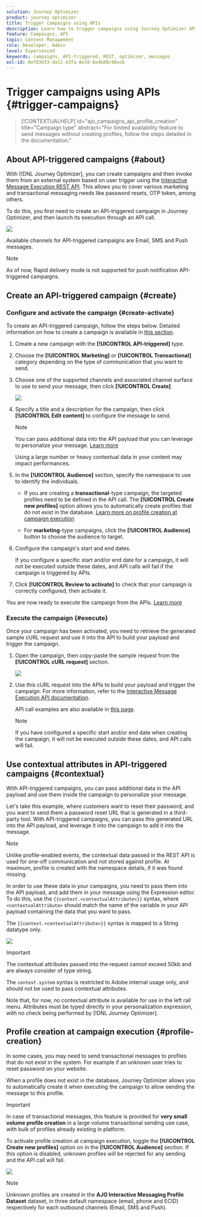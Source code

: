 ```yaml
---
solution: Journey Optimizer
product: journey optimizer
title: Trigger campaigns using APIs
description: Learn how to trigger campaigns using Journey Optimizer APIs
feature: Campaigns, API
topic: Content Management
role: Developer, Admin
level: Experienced
keywords: campaigns, API-triggered, REST, optimizer, messages
exl-id: 0ef03d33-da11-43fa-8e10-8e4b80c90acb
---
```

# Trigger campaigns using APIs {#trigger-campaigns}

>[!CONTEXTUALHELP]
>id="ajo_campaigns_api_profile_creation"
>title="Campaign type"
>abstract="For limited availability feature to send messages without creating profiles, follow the steps detailed in the documentation."

## About API-triggered campaigns {#about}

With [!DNL Journey Optimizer], you can create campaigns and then invoke them from an external system based on user trigger using the [Interactive Message Execution REST API](https://developer.adobe.com/journey-optimizer-apis/references/messaging/#tag/execution). This allows you to cover various marketing and transactional messaging needs like password resets, OTP token, among others.

To do this, you first need to create an API-triggered campaign in Journey Optimizer, and then launch its execution through an API call.

![](../rn/assets/do-not-localize/api-triggered.gif)

Available channels for API-triggered campaigns are Email, SMS and Push messages.

>[!NOTE]
>
>As of now, Rapid delivery mode is not supported for push notification API-triggered campaigns.

## Create an API-triggered campaign {#create}

### Configure and activate the campaign {#create-activate}

To create an API-triggered campaign, follow the steps below. Detailed information on how to create a campaign is available in [this section](create-campaign.md).

1. Create a new campaign with the **[!UICONTROL API-triggered]** type.

1. Choose the **[!UICONTROL Marketing]** or **[!UICONTROL Transactional]** category depending on the type of communication that you want to send.

1. Choose one of the supported channels and associated channel surface to use to send your message, then click **[!UICONTROL Create]**.

    ![](assets/api-triggered-type.png)
    
1. Specify a title and a description for the campaign, then click **[!UICONTROL Edit content]** to configure the message to send.

    >[!NOTE]
    >
    >You can pass additional data into the API payload that you can leverage to personalize your message. [Learn more](#contextual)
    >
    >Using a large number or heavy contextual data in your content may impact performances.

1. In the **[!UICONTROL Audience]** section, specify the namespace to use to identify the individuals.

    * If you are creating a **transactional**-type campaign, the targeted profiles need to be defined in the API call. The **[!UICONTROL Create new profiles]** option allows you to automatically create profiles that do not exist in the database. [Learn more on profile creation at campaign execution](#profile-creation)

    * For **marketing**-type campaigns, click the **[!UICONTROL Audience]** button to choose the audience to target.

1. Configure the campaign's start and end dates. 

    If you configure a specific start and/or end date for a campaign, it will not be executed outside these dates, and API calls will fail if the campaign is triggered by APIs.

1. Click **[!UICONTROL Review to activate]** to check that your campaign is correctly configured, then activate it.

You are now ready to execute the campaign from the APIs. [Learn more](#execute)

### Execute the campaign {#execute}

Once your campaign has been activated, you need to retrieve the generated sample cURL request and use it into the API to build your payload and trigger the campaign.

1. Open the campaign, then copy-paste the sample request from the **[!UICONTROL cURL request]** section.

    ![](assets/api-triggered-curl.png)

1. Use this cURL request into the APIs to build your payload and trigger the campaign. For more information, refer to the [Interactive Message Execution API documentation](https://developer.adobe.com/journey-optimizer-apis/references/messaging/#tag/execution).


    API call examples are also available in [this page](https://developer.adobe.com/journey-optimizer-apis/references/messaging-samples/).

    >[!NOTE]
    >
    >If you have configured a specific start and/or end date when creating the campaign, it will not be executed outside these dates, and API calls will fail.

## Use contextual attributes in API-triggered campaigns {#contextual}

With API-triggered campaigns, you can pass additional data in the API payload and use them inside the campaign to personalize your message.

Let's take this example, where customers want to reset their password, and you want to send them a password reset URL that is generated in a third-party tool. With API-triggered campaigns, you can pass this generated URL into the API payload, and leverage it into the campaign to add it into the message.

>[!NOTE]
>
>Unlike profile-enabled events, the contextual data passed in the REST API is used for one-off communication and not stored against profile. At maximum, profile is created with the namespace details, if it was found missing.

In order to use these data in your campaigns, you need to pass them into the API payload, and add them in your message using the Expression editor. To do this, use the `{{context.<contextualAttribute>}}` syntax, where `<contextualAttribute>` should match the name of the variable in your API payload containing the data that you want to pass.

The `{{context.<contextualAttribute>}}` syntax is mapped to a String datatype only.

![](assets/api-triggered-context.png)


>[!IMPORTANT]
>
>The contextual attributes passed into the request cannot exceed 50kb and are always consider of type string.
>
>The `context.system` syntax is restricted to Adobe internal usage only, and should not be used to pass contextual attributes.

Note that, for now, no contextual attribute is available for use in the left rail menu. Attributes must be typed directly in your personalization expression, with no check being performed by [!DNL Journey Optimizer].

## Profile creation at campaign execution {#profile-creation}

In some cases, you may need to send transactional messages to profiles that do not exist in the system. For example if an unknown user tries to reset password on your website.

When a profile does not exist in the database, Journey Optimizer allows you to automatically create it when executing the campaign to allow sending the message to this profile.

>[!IMPORTANT]
>
>In case of transactional messages, this feature is provided for **very small volume profile creation** in a large volume transactional sending use case, with bulk of profiles already existing in platform.

To activate profile creation at campaign execution, toggle the **[!UICONTROL Create new profiles]** option on in the **[!UICONTROL Audience]** section. If this option is disabled, unknown profiles will be rejected for any sending and the API call will fail.

![](assets/api-triggered-create-profile.png)

>[!NOTE]
>
>Unknown profiles are created in the **AJO Interactive Messaging Profile Dataset** dataset, in three default namespace (email, phone and ECID) respectively for each outbound channels (Email, SMS and Push).
